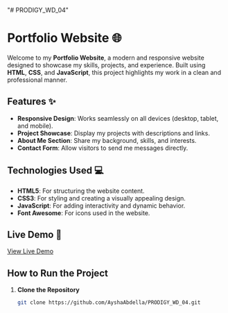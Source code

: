 "# PRODIGY_WD_04" 

# Portfolio Website 🌐

Welcome to my **Portfolio Website**, a modern and responsive website designed to showcase my skills, projects, and experience. Built using **HTML**, **CSS**, and **JavaScript**, this project highlights my work in a clean and professional manner.

## Features ✨

- **Responsive Design**: Works seamlessly on all devices (desktop, tablet, and mobile).
- **Project Showcase**: Display my projects with descriptions and links.
- **About Me Section**: Share my background, skills, and interests.
- **Contact Form**: Allow visitors to send me messages directly.
  
## Technologies Used 💻

- **HTML5**: For structuring the website content.
- **CSS3**: For styling and creating a visually appealing design.
- **JavaScript**: For adding interactivity and dynamic behavior.
- **Font Awesome**: For icons used in the website.

## Live Demo 🧩

[View Live Demo](https://ayshaabdella.github.io/PRODIGY_WD_04/)


## How to Run the Project

1. **Clone the Repository**
   ```bash
   git clone https://github.com/AyshaAbdella/PRODIGY_WD_04.git

